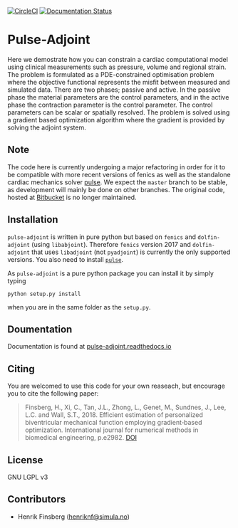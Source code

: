 [![CircleCI](https://circleci.com/gh/ComputationalPhysiology/pulse_adjoint.svg?style=svg)](https://circleci.com/gh/ComputationalPhysiology/pulse_adjoint)
[![Documentation
Status](https://readthedocs.org/projects/pulse-adjoint/badge/?version=latest)](https://pulse-adjoint.readthedocs.io/en/latest/?badge=latest)

# Pulse-Adjoint

Here we demostrate how you can constrain a cardiac computational model
using clinical measurements such as pressure, volume and regional
strain. The problem is formulated as a PDE-constrained optimisation
problem where the objective functional represents the misfit between
measured and simulated data. There are two phases; passive and active. In the
passive phase the material parameters are the control parameters, and
in the active phase the contraction parameter is the control
parameter. The control parameters can be scalar or spatially
resolved. The problem is solved using a gradient based optimization
algorithm where the gradient is provided by solving the adjoint
system. 

## Note
The code here is currently undergoing a major refactoring in order for
it to be compatible with more recent versions of fenics as well as the
standalone cardiac mechanics solver
[pulse](https://github.com/ComputationalPhysiology/pulse). 
We expect the `master` branch to be stable, as development will mainly
be done on other branches.
The original code, hosted at
[Bitbucket](https://bitbucket.org/finsberg/pulse_adjoint) is no longer
maintained.

## Installation
`pulse-adjoint` is written in pure python but based on `fenics` and
`dolfin-adjoint` (using `libabjoint`). Therefore `fenics` version 2017
and `dolfin-adjoint` that uses `libadjoint` (not `pyadjoint`) is
currently the only supported versions. You also need to install
[`pulse`](https://github.com/ComputationalPhysiology/pulse). 

As `pulse-adjoint` is a pure python package you can install it by
simply typing 
```
python setup.py install
```
when you are in the same folder as the `setup.py`.

## Doumentation ##
Documentation is found at [pulse-adjoint.readthedocs.io](http://pulse-adjoint.readthedocs.io/en/latest)


## Citing ##

You are welcomed to use this code for your own reaseach, but encourage
you to cite the following paper:


>Finsberg, H., Xi, C., Tan, J.L., Zhong, L., Genet, M., Sundnes, J.,
>Lee, L.C. and Wall, S.T., 2018. Efficient estimation of personalized
>biventricular mechanical function employing gradient‐based
>optimization. International journal for numerical methods in
>biomedical engineering,
>p.e2982. [DOI](https://doi.org/10.1002/cnm.2982)


## License ##
GNU LGPL v3

## Contributors ##
* Henrik Finsberg (henriknf@simula.no)
